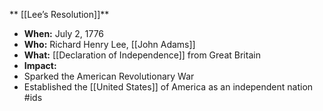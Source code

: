 ** [[Lee’s Resolution]]**

* **When:** July 2, 1776
* **Who:** Richard Henry Lee, [[John Adams]]
* **What:** [[Declaration of Independence]] from Great Britain
* **Impact:**
 * Sparked the American Revolutionary War
 * Established the [[United States]] of America as an independent nation
#ids